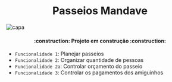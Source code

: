 <h1 align="center"> Passeios Mandave </h1>

![capa](https://github.com/Pedriniii/mercadinho/assets/45887466/8a3b8307-ab59-4248-aa73-3e4d8f5c97e9)

<h4 align="center"> 
    :construction:  Projeto em construção  :construction:
</h4>

- `Funcionalidade 1`: Planejar passeios
- `Funcionalidade 2`: Organizar quantidade de pessoas
- `Funcionalidade 2a`: Controlar orçamento do passeio
- `Funcionalidade 3`: Controlar os pagamentos dos amiguinhos